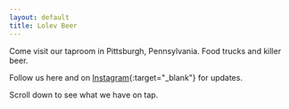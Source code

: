 ```yaml
---
layout: default
title: Lolev Beer
---
```

Come visit our taproom in Pittsburgh, Pennsylvania. Food trucks and killer beer.

Follow us here and on [Instagram](https://instagram.com/lolevbeer){:target="_blank"} for updates.  

Scroll down to see what we have on tap.
